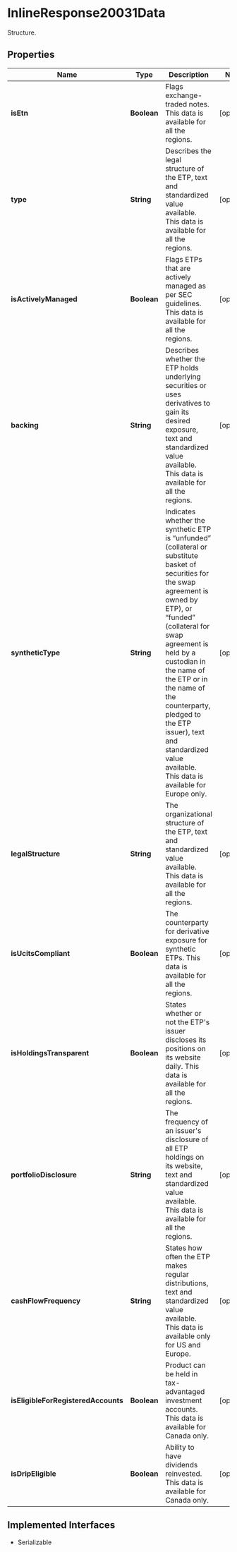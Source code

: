 

# InlineResponse20031Data

Structure.

## Properties

Name | Type | Description | Notes
------------ | ------------- | ------------- | -------------
**isEtn** | **Boolean** | Flags exchange-traded notes. This data is available for all the regions. |  [optional]
**type** | **String** | Describes the legal structure of the ETP, text and standardized value available. This data is available for all the regions. |  [optional]
**isActivelyManaged** | **Boolean** | Flags ETPs that are actively managed as per SEC guidelines. This data is available for all the regions. |  [optional]
**backing** | **String** | Describes whether the ETP holds underlying securities or uses derivatives to gain its desired exposure, text and standardized value available. This data is available for all the regions. |  [optional]
**syntheticType** | **String** | Indicates whether the synthetic ETP is “unfunded” (collateral or substitute basket of securities for the swap agreement is owned by ETP), or “funded” (collateral for swap agreement is held by a custodian in the name of the ETP or in the name of the counterparty, pledged to the ETP issuer), text and standardized value available. This data is available for Europe only. |  [optional]
**legalStructure** | **String** | The organizational structure of the ETP, text and standardized value available. This data is available for all the regions. |  [optional]
**isUcitsCompliant** | **Boolean** | The counterparty for derivative exposure for synthetic ETPs. This data is available for all the regions. |  [optional]
**isHoldingsTransparent** | **Boolean** | States whether or not the ETP&#39;s issuer discloses its positions on its website daily. This data is available for all the regions. |  [optional]
**portfolioDisclosure** | **String** | The frequency of an issuer&#39;s disclosure of all ETP holdings on its website, text and standardized value available. This data is available for all the regions. |  [optional]
**cashFlowFrequency** | **String** | States how often the ETP makes regular distributions, text and standardized value available. This data is available only for US and Europe. |  [optional]
**isEligibleForRegisteredAccounts** | **Boolean** | Product can be held in tax-advantaged investment accounts. This data is available for Canada only. |  [optional]
**isDripEligible** | **Boolean** | Ability to have dividends reinvested. This data is available for Canada only. |  [optional]


## Implemented Interfaces

* Serializable



